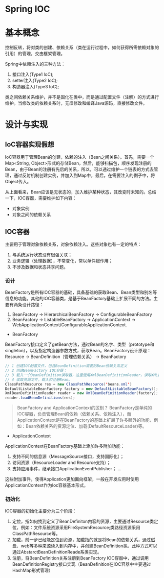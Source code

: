 # Spring IOC
# 基本概念
控制反转，将对类的创建、依赖关系（类在运行过程中，如何获得所需依赖对象的引用）的管理，交由框架管理。

Spring中依赖注入的三种方法：
1. 接口注入(Type1 IoC);
2. setter注入(Type2 IoC);
3. 构造器注入(Type3 IoC);

类之间依赖关系维护，并不是固化在类中，而是通过配置文件（注解）的方式进行维护。当修改类的依赖关系时，无须修改和编译Java源码，直接修改文件。

# 设计与实现
## IoC容器实现假想
IoC容器用于管理Bean的创建，依赖的注入（Bean之间关系）。首先，需要一个Map<String, Object>形式的存储Bean，然后，能够扫描包，顺序发现注册的Bean，由于Bean的注册有先后的关系，所以，可以通过维护一个链表的方式去管理，通过反射机制创建实例，并加入到Map中，最后，在需要注入的例子中，将Object传入。

从上面看来，Bean应该是无状态的，加入维护某种状态，其改变时未知的。总结一下，IOC容器，需要维护如下内容：
- 对象实例
- 对象之间的依赖关系


## IOC容器
主要用于管理对象依赖关系，对象依赖注入。这些对象也有一定的特点：
1. 与系统运行状态没有很强关联；
2. 业务逻辑（处理数据），不常变化，常以单件起作用；
3. 不涉及数据和状态共享问题。

### 设计
BeanFactory是所有IOC容器的基础，具备基础的获取Bean、Bean类型和别名等信息的功能。其他的IOC容器类，是基于BeanFactory基础上扩展不同的方法。主要有两条设计路径：
1. BeanFactory -> HierarchicalBeanFactory -> ConfigurableBeanFactory
2. BeanFactory -> ListableBeanFactory -> ApplicationContext -> WebApplicationContext/ConfigurableApplicationContext.

- BeanFactory

BeanFactory接口定义了getBean方法，通过Bean的名字、类型（prototype和singleton），以及指定构造器参数方式，获取Bean。BeanFactory设计原理： Resource -> BeanDefinition（管理依赖关系） -> BeanFactory

```java
// 1 创建IOC配置文件，包含BeanDefinition需要的Bean依赖关系定义
// 2 创建BeanFactory IOC容器；
// 3 载入一个BeanDefinition读取器，这里使用XmlBeanDefinitionReader，读取XML配置文件(通过回调配置给BeanFactory)；
// 4 读取资源文件，载入和注册Bean。
ClassPathResource res = new ClassPathResource('beans.xml')
DefaultListableBeanFactory factory = new DefaultListableBeanFactory();
XmlBeanDefinitionReader reader = new XmlBeanDefinitionReader(factory);
reader.loadBeanDefinitions(res);
```

> BeanFactory and ApplicationContext的区别？
BeanFactory是单纯的IOC容器，负责管理Bean的依赖（依赖关系、依赖注入），而ApplicationContext是在BeanFactory的基础上扩展了许多额外的功能，例如：Bean依赖关系的资源定位、加载(DefaultResourceLoader)等。

- ApplicationContext

ApplicationContext在BeanFactory基础上添加许多附加功能：
1. 支持不同的信息源（MessageSource接口，支持国际化）；
2. 访问资源（ResourceLoader and Resource支持）；
3. 支持应用事件，继承接口ApplicationEventPublisher；
...

这些附加事件，使得Application更加面向框架，一般在开发应用时使用ApplicationContext作为Ioc容器基本形式。

### 初始化
IOC容器的初始化主要分为三个阶段：
1. 定位，指如何找到定义了BeanDefiniton内容的资源，主要通过Resource类定位，例如：文件系统资源采用FileSystemResource;类路径资源采用ClassPathResource等。
2. 加载，前一步已经能定位到资源，加载指的就是将Bean的依赖关系，通过磁盘、web等多种来源读入到内存中，并创建BeanDefinition类。此种方式可以通过AbstarctBeanDefinitionReade系类实现。
3. 注册，将BeanDefinition关系注册到BeanFactory IOC容器中，通过调用BeanDefinitionRegistry接口实现（BeanDefinition在IOC容器中主要通过HashMap形式管理）





















